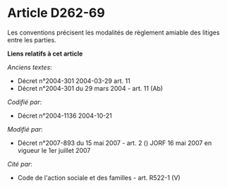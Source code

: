 # Article D262-69

Les conventions précisent les modalités de règlement amiable des litiges entre les parties.

**Liens relatifs à cet article**

_Anciens textes_:

  - Décret n°2004-301 2004-03-29 art. 11
  - Décret n°2004-301 du 29 mars 2004 - art. 11 (Ab)

_Codifié par_:

  - Décret n°2004-1136 2004-10-21

_Modifié par_:

  - Décret n°2007-893 du 15 mai 2007 - art. 2 () JORF 16 mai 2007 en vigueur le 1er juillet 2007

_Cité par_:

  - Code de l'action sociale et des familles - art. R522-1 (V)
